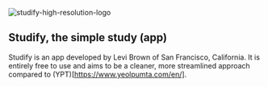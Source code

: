 ![studify-high-resolution-logo](https://github.com/user-attachments/assets/6a3f6b8a-0f5a-432a-81a0-1aefdd2b8013)
## Studify, the simple study (app)
Studify is an app developed by Levi Brown of San Francisco, California. It is entirely free to use and aims to be a cleaner, more streamlined approach compared to (YPT)[https://www.yeolpumta.com/en/].
